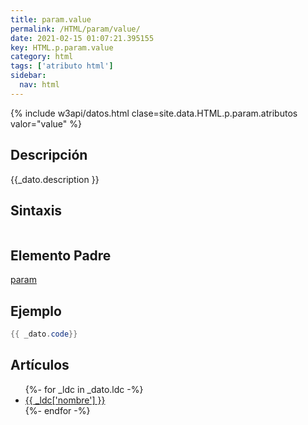 ```yaml
---
title: param.value
permalink: /HTML/param/value/
date: 2021-02-15 01:07:21.395155
key: HTML.p.param.value
category: html
tags: ['atributo html']
sidebar: 
  nav: html
---
```


{% include w3api/datos.html clase=site.data.HTML.p.param.atributos valor="value" %}

## Descripción
{{_dato.description }}

## Sintaxis
~~~html
~~~

## Elemento Padre
[param](/HTML/param/)

## Ejemplo
~~~java
{{ _dato.code}}
~~~

## Artículos
<ul>
{%- for _ldc in _dato.ldc -%}
   <li>
       <a href="{{_ldc['url'] }}">{{ _ldc['nombre'] }}</a>
   </li>
{%- endfor -%}
</ul>
